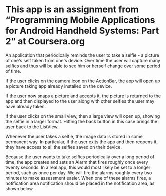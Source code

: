 # This app is an assignment from “Programming Mobile Applications for Android Handheld Systems: Part 2” at Coursera.org #

An application that periodically reminds the user to take a selfie - a picture of one's self taken from one's device. Over time the user will capture many selfies and thus will be able to see him or herself change over some period of time.

If the user clicks on the camera icon on the ActionBar, the app will open up a picture taking app already installed on the device.

If the user now snaps a picture and accepts it, the picture is returned to the app and then displayed to the user along with other selfies the user may have already taken.

If the user clicks on the small view, then a large view will open up, showing the selfie in a larger format. Hitting the back button in this case brings the user back to the ListView.

Whenever the user takes a selfie, the image data is stored in some permanent way. In particular, if the user exits the app and then reopens it, they have access to all the selfies saved on their device.

Because the user wants to take selfies periodically over a long period of time, the app creates and sets an Alarm that fires roughly once every twenty seconds. In a real app, this would most likely be set to a longer period, such as once per day. We will fire the alarms roughly every two minutes to make assessment easier. When one of these alarms fires, a notification area notification should be placed in the notification area, as shown below.
